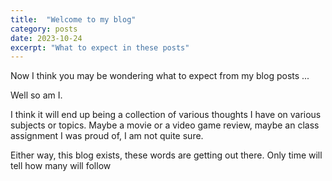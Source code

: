 ```yaml
---
title:  "Welcome to my blog"
category: posts
date: 2023-10-24
excerpt: "What to expect in these posts"
---
```


Now I think you may be wondering what to expect from my blog posts ...

Well so am I.

I think it will end up being a collection of various thoughts I have on various subjects or topics.
Maybe a movie or a video game review, maybe an class assignment I was proud of, I am not quite sure.

Either way, this blog exists, these words are getting out there. Only time will tell how many will follow
